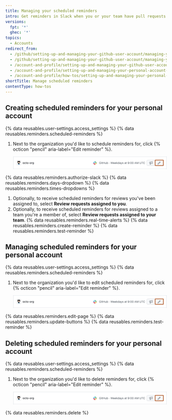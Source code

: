 ```yaml
---
title: Managing your scheduled reminders
intro: Get reminders in Slack when you or your team have pull requests waiting for review.
versions:
  fpt: '*'
  ghec: '*'
topics:
  - Accounts
redirect_from:
  - /github/setting-up-and-managing-your-github-user-account/managing-your-scheduled-reminders
  - /github/setting-up-and-managing-your-github-user-account/managing-your-membership-in-organizations/managing-your-scheduled-reminders
  - /account-and-profile/setting-up-and-managing-your-github-user-account/managing-your-membership-in-organizations/managing-your-scheduled-reminders
  - /account-and-profile/setting-up-and-managing-your-personal-account-on-github/managing-your-membership-in-organizations/managing-your-scheduled-reminders
  - /account-and-profile/how-tos/setting-up-and-managing-your-personal-account-on-github/managing-your-membership-in-organizations/managing-your-scheduled-reminders
shortTitle: Manage scheduled reminders
contentType: how-tos
---
```


## Creating scheduled reminders for your personal account

{% data reusables.user-settings.access_settings %}
{% data reusables.reminders.scheduled-reminders %}
1. Next to the organization you'd like to schedule reminders for, click {% octicon "pencil" aria-label="Edit reminder" %}.

   ![Screenshot of the settings for a personal account showing the name of a GitHub organization. An edit button with a pencil icon is outlined in orange.](/assets/images/help/settings/scheduled-reminders-org-choice.png)

{% data reusables.reminders.authorize-slack %}
{% data reusables.reminders.days-dropdown %}
{% data reusables.reminders.times-dropdowns %}
1. Optionally, to receive scheduled reminders for reviews you've been assigned to, select **Review requests assigned to you**.
1. Optionally, to receive scheduled reminders for reviews assigned to a team you're a member of, select **Review requests assigned to your team**.
{% data reusables.reminders.real-time-alerts %}
{% data reusables.reminders.create-reminder %}
{% data reusables.reminders.test-reminder %}

## Managing scheduled reminders for your personal account

{% data reusables.user-settings.access_settings %}
{% data reusables.reminders.scheduled-reminders %}
1. Next to the organization you'd like to edit scheduled reminders for, click {% octicon "pencil" aria-label="Edit reminder" %}.

   ![Screenshot of the settings for a personal account showing the name of a GitHub organization. An edit button with a pencil icon is outlined in orange.](/assets/images/help/settings/scheduled-reminders-org-choice.png)

{% data reusables.reminders.edit-page %}
{% data reusables.reminders.update-buttons %}
{% data reusables.reminders.test-reminder %}

## Deleting scheduled reminders for your personal account

{% data reusables.user-settings.access_settings %}
{% data reusables.reminders.scheduled-reminders %}
1. Next to the organization you'd like to delete reminders for, click {% octicon "pencil" aria-label="Edit reminder" %}.

   ![Screenshot of the settings for a personal account showing the name of a GitHub organization. An edit button with a pencil icon is outlined in orange.](/assets/images/help/settings/scheduled-reminders-org-choice.png)

{% data reusables.reminders.delete %}
